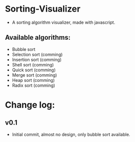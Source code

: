 # Sorting-Visualizer
- A sorting algorithm visualizer, made with javascript.

## Available algorithms:

- Bubble sort
- Selection sort (comming)
- Insertion sort (comming)
- Shell sort (comming)
- Quick sort (comming)
- Merge sort (comming)
- Heap sort (comming)
- Radix sort (comming)

# Change log:

## v0.1
- Initial commit, almost no design, only bubble sort available.